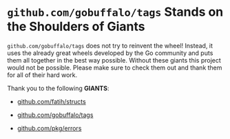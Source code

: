 # `github.com/gobuffalo/tags` Stands on the Shoulders of Giants

`github.com/gobuffalo/tags` does not try to reinvent the wheel! Instead, it uses the already great wheels developed by the Go community and puts them all together in the best way possible. Without these giants this project would not be possible. Please make sure to check them out and thank them for all of their hard work.

Thank you to the following **GIANTS**:


* [github.com/fatih/structs](https://godoc.org/github.com/fatih/structs)

* [github.com/gobuffalo/tags](https://godoc.org/github.com/gobuffalo/tags)

* [github.com/pkg/errors](https://godoc.org/github.com/pkg/errors)
